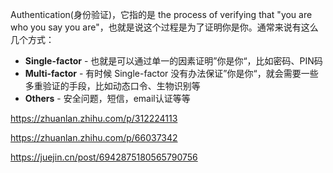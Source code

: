

Authentication(身份验证)，它指的是 the process of verifying that "you are who you say you are"，也就是说这个过程是为了证明你是你。通常来说有这么几个方式：

-   **Single-factor** - 也就是可以通过单一的因素证明”你是你“，比如密码、PIN码
-   **Multi-factor** - 有时候 Single-factor 没有办法保证”你是你“，就会需要一些多重验证的手段，比如动态口令、生物识别等
-   **Others** - 安全问题，短信，email认证等等



https://zhuanlan.zhihu.com/p/312224113

https://zhuanlan.zhihu.com/p/66037342

https://juejin.cn/post/6942875180565790756